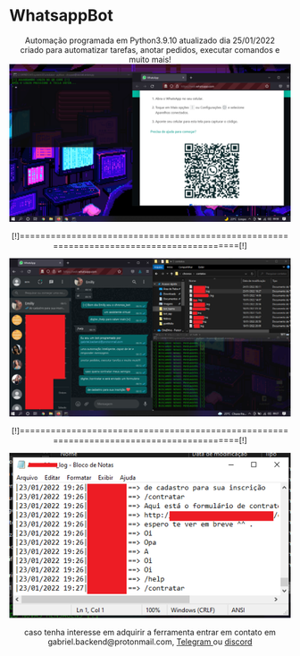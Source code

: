 # WhatsappBot
<center>
Automação programada em Python3.9.10 atualizado dia 25/01/2022<br> criado para automatizar tarefas, anotar pedidos, executar comandos e muito mais!<br>

<img src="bot.png">
  <p>[!]========================================================================================[!]</p>
<img src="bot1.png">
  <p>[!]========================================================================================[!]</p>
<img src="bot3.png">
  <p> caso tenha interesse em adquirir a ferramenta entrar em contato em gabriel.backend@protonmail.com, </a><a href="https://t.me/secdevdf">Telegram </a> ou <a href="https://discord.gg/Uq2mgCSZA2">discord </a>
</center>
